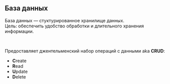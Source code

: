 ## База данных

База данных — стуктурированное хранилище данных.  
Цель: обеспечить удобство обработки и длительного хранения информации.

<br>

Предоставляет джентельменский набор операций с данными aka **CRUD**:

<!-- .element: class="fragment" data-fragment-index="1" --> 

* **C**reate
* **R**ead
* **U**pdate
* **D**elete

<!-- .element: class="fragment" data-fragment-index="1" -->